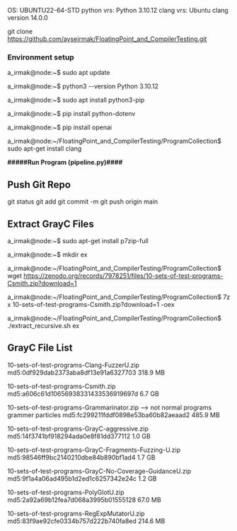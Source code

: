 OS: UBUNTU22-64-STD
python vrs: Python 3.10.12
clang vrs:  Ubuntu clang version 14.0.0

git clone https://github.com/ayseirmak/FloatingPoint_and_CompilerTesting.git

### Environment setup 

a_irmak@node:~$ sudo apt update

a_irmak@node:~$ python3 --version
Python 3.10.12

a_irmak@node:~$ sudo apt install python3-pip

a_irmak@node:~$ pip install python-dotenv

a_irmak@node:~$ pip install openai

a_irmak@node:~/FloatingPoint_and_CompilerTesting/ProgramCollection$ sudo apt-get install clang

**#####Run Program (pipeline.py)####**

## Push Git Repo
git status
git add <modified folder and files>
git commit -m <commit>
git push origin main

## Extract GrayC Files
a_irmak@node:~$ sudo apt-get install p7zip-full

a_irmak@node:~$ mkdir ex

a_irmak@node:~/FloatingPoint_and_CompilerTesting/ProgramCollection$ wget https://zenodo.org/records/7978251/files/10-sets-of-test-programs-Csmith.zip?download=1

a_irmak@node:~/FloatingPoint_and_CompilerTesting/ProgramCollection$ 7z x 10-sets-of-test-programs-Csmith.zip?download=1 -oex

a_irmak@node:~/FloatingPoint_and_CompilerTesting/ProgramCollection$ ./extract_recursive.sh ex


## GrayC File List

10-sets-of-test-programs-Clang-FuzzerU.zip
md5:0df929dab2373aba8df13e91a6327703 	318.9 MB

10-sets-of-test-programs-Csmith.zip
md5:a606c61d10656938331433536919697d 	6.7 GB

10-sets-of-test-programs-Grammarinator.zip --> not normal programs grammer particles
md5:fc299211fddf0898e53ba60b82aeaad2 	485.9 MB

10-sets-of-test-programs-GrayC-aggressive.zip
md5:14f3741bf918294ada0e8f81dd377112 	1.0 GB	

10-sets-of-test-programs-GrayC-Fragments-Fuzzing-U.zip
md5:98546ff9bc2140210dbe84b890bf1ad4 	1.7 GB	 

10-sets-of-test-programs-GrayC-No-Coverage-GuidanceU.zip
md5:9f1a4a06ad495b1d2ed1c6257342e24c 	1.2 GB	 

10-sets-of-test-programs-PolyGlotU.zip
md5:2a92a69b12fea7d068a3995b01555128 	67.0 MB	

10-sets-of-test-programs-RegExpMutatorU.zip
md5:83f9ae92cfe0334b757d222b740fa8ed 	214.6 MB


